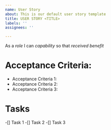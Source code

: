 ```yaml
---
name: User Story
about: This is our default user story template
title: USER STORY <TITLE>
labels: ''
assignees: ''

---
```


As a *role* I can *capability* so that *received benefit*

# Acceptance Criteria:

* Acceptance Criteria 1:
* Acceptance Criteria 2:
* Acceptance Criteria 3:

# Tasks

-[] Task 1
-[] Task 2
-[] Task 3
